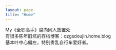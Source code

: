 ```yaml
---
layout: page
title: "Home"
---
```


My《全职高手》腐向同人放置处  
有很多陈年旧坑的存档博客：qzgsdoujin.home.blog  
基本叶中心偏左，特别贵乱自行车爱好者。  
